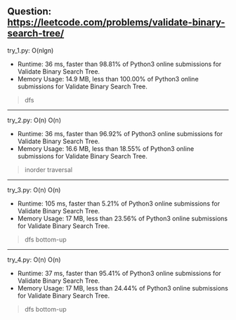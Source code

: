 Question: https://leetcode.com/problems/validate-binary-search-tree/
---

try_1.py: O(nlgn)

* Runtime: 36 ms, faster than 98.81% of Python3 online submissions for Validate Binary Search Tree.
* Memory Usage: 14.9 MB, less than 100.00% of Python3 online submissions for Validate Binary Search Tree.

> dfs

---

try_2.py: O(n) O(n)
* Runtime: 36 ms, faster than 96.92% of Python3 online submissions for Validate Binary Search Tree.
* Memory Usage: 16.6 MB, less than 18.55% of Python3 online submissions for Validate Binary Search Tree.

> inorder traversal

---

try_3.py: O(n) O(n)

* Runtime: 105 ms, faster than 5.21% of Python3 online submissions for Validate Binary Search Tree.
* Memory Usage: 17 MB, less than 23.56% of Python3 online submissions for Validate Binary Search Tree.

> dfs bottom-up

---

try_4.py: O(n) O(n)

* Runtime: 37 ms, faster than 95.41% of Python3 online submissions for Validate Binary Search Tree.
* Memory Usage: 17 MB, less than 24.44% of Python3 online submissions for Validate Binary Search Tree.

> dfs bottom-up

